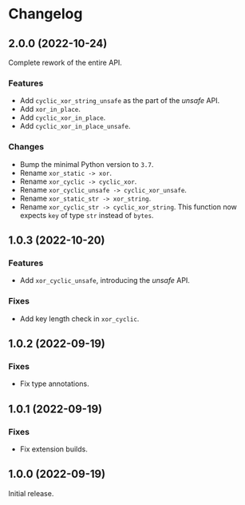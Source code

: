 # Changelog

<!-- changelogging: start -->

## 2.0.0 (2022-10-24)

Complete rework of the entire API.

### Features

- Add `cyclic_xor_string_unsafe` as the part of the *unsafe* API.
- Add `xor_in_place`.
- Add `cyclic_xor_in_place`.
- Add `cyclic_xor_in_place_unsafe`.

### Changes

- Bump the minimal Python version to `3.7`.
- Rename `xor_static -> xor`.
- Rename `xor_cyclic -> cyclic_xor`.
- Rename `xor_cyclic_unsafe -> cyclic_xor_unsafe`.
- Rename `xor_static_str -> xor_string`.
- Rename `xor_cyclic_str -> cyclic_xor_string`.
  This function now expects `key` of type `str` instead of `bytes`.

## 1.0.3 (2022-10-20)

### Features

- Add `xor_cyclic_unsafe`, introducing the *unsafe* API.

### Fixes

- Add key length check in `xor_cyclic`.

## 1.0.2 (2022-09-19)

### Fixes

- Fix type annotations.

## 1.0.1 (2022-09-19)

### Fixes

- Fix extension builds.

## 1.0.0 (2022-09-19)

Initial release.
